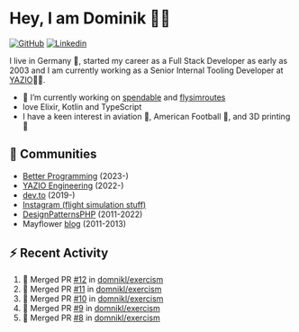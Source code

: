# Hey, I am Dominik 🧑‍💻

[![GitHub](https://img.shields.io/badge/GITHUB-blue?style=for-the-badge&logo=github)](https://github.com/domnikl) [![Linkedin](https://img.shields.io/badge/MY%20PROFILE-Linkedin-blue?style=for-the-badge&logo=github)](https://www.linkedin.com/in/dominik-liebler-a32655205/)

I live in Germany 🏫, started my career as a Full Stack Developer as early as 2003 and I am currently working as a Senior Internal Tooling Developer at <a href="https://www.linkedin.com/company/yazio-gmbh/mycompany">YAZIO</a>👨‍💻.

- 🔭 I’m currently working on [spendable](https://github.com/domnikl/spendable) and [flysimroutes](https://flysimroutes.com)
- love Elixir, Kotlin and TypeScript
- I have a keen interest in aviation 🛫, American Football 🏈, and 3D printing 🦄

## 👯 Communities

- [Better Programming](https://betterprogramming.pub) (2023-)
- [YAZIO Engineering](https://medium.com/yazio-engineering/) (2022-)
- [dev.to](https://dev.to/domnikl) (2019-)
- [Instagram (flight simulation stuff)](https://www.instagram.com/d0mnikl/)
- [DesignPatternsPHP](https://github.com/DesignPatternsPHP) (2011-2022)
- Mayflower [blog](https://blog.mayflower.de/author/Dominik-Liebler) (2011-2013)

## :zap: Recent Activity

<!--START_SECTION:activity-->
1. 🎉 Merged PR [#12](https://github.com/domnikl/exercism/pull/12) in [domnikl/exercism](https://github.com/domnikl/exercism)
2. 🎉 Merged PR [#11](https://github.com/domnikl/exercism/pull/11) in [domnikl/exercism](https://github.com/domnikl/exercism)
3. 🎉 Merged PR [#10](https://github.com/domnikl/exercism/pull/10) in [domnikl/exercism](https://github.com/domnikl/exercism)
4. 🎉 Merged PR [#9](https://github.com/domnikl/exercism/pull/9) in [domnikl/exercism](https://github.com/domnikl/exercism)
5. 🎉 Merged PR [#8](https://github.com/domnikl/exercism/pull/8) in [domnikl/exercism](https://github.com/domnikl/exercism)
<!--END_SECTION:activity-->
